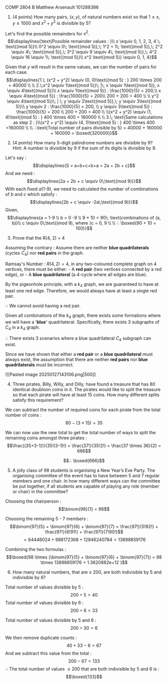 COMP 2804 B
Matthew Arsenault
101288386

1. (4 points) How many pairs, $(x, y)$, of natural numbers exist so that $1 ≤ x, y ≤ 1000$ and $x^2 + y^2$ is divisible by 5?

Let's find the possible remainders for $x^2$.
$$\displaylines{\text{Possible remainder values : }\\
x \equiv 0, 1, 2, 3, 4 \; \text{(mod 5)}\\
0^2 \equiv 0\; \text{(mod 5)},\;
1^2 = 1\; \text{(mod 5)},\;
2^2 \equiv 4\; \text{(mod 5)},\;
3^2 \equiv 9 \equiv 4\; \text{(mod 5)},\;
4^2 \equiv 16 \equiv 1\; \text{(mod 5)}\\
x^2 \text{(mod 5)} \equiv 0, 1, 4}$$

Given that $y$ will result in the same values, we can the number of pairs for each case. $$\displaylines{1.\; (x^2 + y^2) \equiv (0, 0)\text{(mod 5) : } 200 \times 200 = 40000 \\ \\
2.\;x^2 \equiv 1\text{(mod 5)}\; |\; x \equiv 1\text{(mod 5)}, x \equiv 4\text{(mod 5)}\\ x \equiv 1\text{(mod 5)} : \frac{1000}{5} = 200,\\ x \equiv 4\text{(mod 5)} : \frac{1000}{5} = 200\\ 200 + 200 = 400 \\ \\ y^2 \equiv 4\text{(mod 5)}\; | \; y \equiv 2\text{(mod 5)},\; y \equiv 3\text{(mod 5)}\\ y \equiv 2 : \frac{1000}{5} = 200, \\ y \equiv 3\text{(mod 5)} : \frac{1000}{5} = 200 \\ 200 + 200 = 400 \\ \\(x^2 + y^2) \equiv (1, 4)\text{(mod 5) : } 400 \times 400 = 160000 \\ \\
3.\; \text{Same calculations as step 2 : }\\(x^2 + y^2) \equiv (4, 1)\text{(mod 5) : } 400 \times 400 =160000 \\ \\
∴\text{Total number of pairs divisible by 5} = 40000 + 160000 + 160000 = \boxed{320000}}$$
<div style="page-break-after: always;"></div>


2. (4 points) How many 5-digit palindrome numbers are divisible by 9? Hint: A number is divisible by 9 if the sum of its digits is divisible by 9.

Let's say : $$\displaylines{S = a+b+c+b+a = 2a + 2b + c}$$
And we need : $$\displaylines{2a + 2b + c \equiv 0\;\text{(mod 9)}}$$
With each fixed $a$(1-9), we need to calculated the number of combinations of $b$ and $c$ which satisfy : $$\displaylines{2b + c \equiv -2a\;\text{(mod 9)}}$$
Given, $$\displaylines{a = 1-9 \\
b = 0 -9 \\
9 * 10 = 90\; \text{combinations of (a, b)}\\
c \equiv 0\;\text{(mod 9), where }c = 0, 9 \\ \\
∴ \boxed{90 + 10 = 100}}$$
<div style="page-break-after: always;"></div>

3. Prove that the R(4, 2) = 4

Assuming the contrary :
	Assume there are neither **blue quadrilaterals** (cycles $C_4$) nor **red pairs** in the graph.

Ramsay's Number :
	$R(4,2)=4$, in any two-coloured complete graph on 4 vertices, there must be either:
		- A **red pair** (two vertices connected by a red edge), or
		- A **blue quadrilateral** (a 4-cycle where all edges are blue).

By the pigeonhole principle, with a $k_{4}$ graph, we are guaranteed to have at least one red edge. Therefore, we would always have at least a single red pair.

∴ We cannot avoid having a red pair.

Given all combinations of the $k_{4}$ graph, there exists some formations where we will have a '**blue**' quadrilateral. Specifically, there exists 3 subgraphs of $C_{4}$ in a $k_{4}$ graph.

∴ There exists 3 scenarios where a blue quadrilateral $C_{4}$ subgraph can exist.

Since we have shown that either a **red pair** or a **blue quadrilateral** must always exist, the assumption that there are neither **red pairs** nor **blue quadrilaterals** must be incorrect.

![[Pasted image 20250127143106.png|500]]

<div style="page-break-after: always;"></div>


4. Three pirates, Billy, Willy, and Dilly, have found a treasure that has 80 identical doubloon coins in it. The pirates would like to split the treasure so that each pirate will have at least 15 coins. How many different splits satisfy this requirement?

We can subtract the number of required coins for each pirate from the total number of coins : 
$$80 - (3 \times 15) = 35$$

We can now use the new total to get the total number of ways to split the remaining coins amongst three pirates : 
$$\frac{(35+3-1)!}{35!(3-1)!} = \frac{37!}{35!2!} = \frac{37 \times 36}{2} = 666$$

$$∴ \boxed{666}$$

<div style="page-break-after: always;"></div>


5. A jolly class of 98 students is organising a New Year’s Eve Party. The organising committee of the event has to have between 5 and 7 regular members and one chair. In how many different ways can the committee be put together, if all students are capable of playing any role (member or chair) in the committee?

Choosing the chairperson : 
$$\binom{98}{1} = 98$$

Choosing the remaining 5 - 7 members :
$$\binom{97}{5} + \binom{97}{6} + \binom{97}{7} = \frac{97!}{5!92!} + \frac{97!}{6!91!} + \frac{97!}{7!90!}$$ $$= 64446024 + 988172368 + 12846240784 = 13898859176 $$

Combining the two formulas :
$$\boxed{98 \times (\binom{97}{5} + \binom{97}{6} + \binom{97}{7}) = 98 \times 13898859176 = 1.3620882e+12 }$$

<div style="page-break-after: always;"></div>


6. How many natural numbers, that are ≤ 200, are both indivisible by 5 and indivisible by 6?

Total number of values divisible by 5 : $$ 200 \div 5 = 40$$
Total number of values divisible by 6 : 
$$200 \div 6 = 33$$

Total number of values divisible by 5 and 6 : $$200 \div 30 = 6$$

We then remove duplicate counts : $$40 + 33 - 6 = 67$$
And we subtract this value from the total : $$200 - 67 = 133$$
∴ The total number of values $\leq 200$ that are both indivisible by 5 and 6 is : $$\boxed{133}$$
